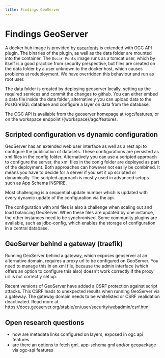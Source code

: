 ```yaml
---
title: Findings GeoServer
---
```


# Findings GeoServer

A docker hub image is provided by [oscarfonts](https://github.com/oscarfonts/docker-geoserver) is extended with OGC API plugin. The binaries of the plugin, as well as the data folder are mounted into the container. The `Oscar Fonts` image runs as a tomcat user, which by itself is a good practice from security prespective, but files are created on the data folder by a user unknown to the docker host, which causes problems at redeployment. We have overridden this behaviour and run as root user.

The data folder is created by deploying geoserver locally, setting up the required services and commit the changes to github. You can either embed a data file inside the data folder, alternatively you can upload data to the PostGreSQL database and configure a layer on data from the database.

The OGC API is available from the geoserver homepage at /ogc/features, or on the workspace endpoint /{workspace}/agc/features.

## Scripted configuration vs dynamic configuration

GeoServer has an extended web user interface as well as a rest api to configure the publication of datasets. These configurations are persisted as xml files in the config folder. Alternatively you can use a scripted approach to configure the server, the xml files in the conig folder are deployed as part of the deployment. Both approaches can however not easily be combined. It means you have to decide for a server if you set it up scripted or dynamically. The scripted approach is mostly used in advanced setups such as App Schema INSPIRE.

Most challenging is a sequential update number which is updated with every dynamic update of the configuration via the api.

The configuration with xml files is also a challenge when scaling out and load balancing GeoServer. When these files are updated by one instance, the other instances need to be synchronised. Some community plugins are available, such as jdbc-config, which enables the storage of configuration in a central database. 

## GeoServer behind a gateway (traefik)

Running GeoServer behind a gateway, which exposes geoserver at an alternative domain, requires a proxy url to be configured on GeoServer. You need to manage this in an xml file, because the admin interface (which offers an option to configure this also) doesn't work correctly if the proxy url is not correctly set up.

Recent versions of GeoServer have added a CSRF protection against script attacks. This CSRF leads to unexpected results when running GeoServer via a gateway. The gateway domain needs to be whitelisted or CSRF vealidation deactivated. Read more at https://docs.geoserver.org/stable/en/user/security/webadmin/csrf.html

## Open research questions
- how are metadata links configured on layers, exposed in ogc api features
- are there an options to fetch gml, app-schema gml and/or geopackage via ogc-api features